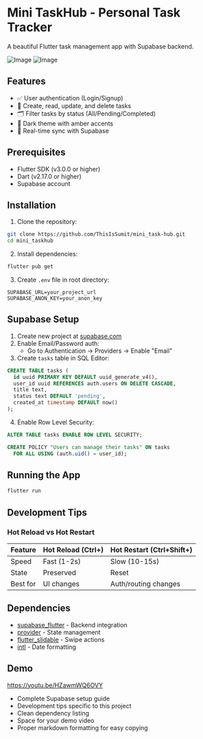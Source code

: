 # Mini TaskHub - Personal Task Tracker
A beautiful Flutter task management app with Supabase backend.


![Image](https://github.com/user-attachments/assets/29e80cad-97ea-44ab-b895-1b7cd7e9b129)
![Image](https://github.com/user-attachments/assets/f5c386e9-3881-4b2e-be96-a39541ee3452)

## Features
- ✅ User authentication (Login/Signup)
- 📝 Create, read, update, and delete tasks
- 🗂️ Filter tasks by status (All/Pending/Completed)
- 🎨 Dark theme with amber accents
- 🔄 Real-time sync with Supabase

## Prerequisites
- Flutter SDK (v3.0.0 or higher)
- Dart (v2.17.0 or higher)
- Supabase account

## Installation

1. Clone the repository:
```bash
git clone https://github.com/ThisIsSumit/mini_task-hub.git
cd mini_taskhub
```

2. Install dependencies:
```bash
flutter pub get
```

3. Create `.env` file in root directory:
```env
SUPABASE_URL=your_project_url
SUPABASE_ANON_KEY=your_anon_key
```

## Supabase Setup

1. Create new project at [supabase.com](https://supabase.com)
2. Enable Email/Password auth:
   - Go to Authentication → Providers → Enable "Email"
3. Create `tasks` table in SQL Editor:
```sql
CREATE TABLE tasks (
  id uuid PRIMARY KEY DEFAULT uuid_generate_v4(),
  user_id uuid REFERENCES auth.users ON DELETE CASCADE,
  title text,
  status text DEFAULT 'pending',
  created_at timestamp DEFAULT now()
);
```

4. Enable Row Level Security:
```sql
ALTER TABLE tasks ENABLE ROW LEVEL SECURITY;

CREATE POLICY "Users can manage their tasks" ON tasks
  FOR ALL USING (auth.uid() = user_id);
```

## Running the App
```bash
flutter run
```

## Development Tips

### Hot Reload vs Hot Restart
| Feature        | Hot Reload (Ctrl+\) | Hot Restart (Ctrl+Shift+\) |
|---------------|--------------------|--------------------------|
| Speed         | Fast (1-2s)        | Slow (10-15s)           |
| State         | Preserved          | Reset                   |
| Best for      | UI changes        | Auth/routing changes   |

## Dependencies
- [supabase_flutter](https://pub.dev/packages/supabase_flutter) - Backend integration
- [provider](https://pub.dev/packages/provider) - State management
- [flutter_slidable](https://pub.dev/packages/flutter_slidable) - Swipe actions
- [intl](https://pub.dev/packages/intl) - Date formatting

## Demo
https://youtu.be/HZawmWQ6OVY

- Complete Supabase setup guide
- Development tips specific to this project
- Clean dependency listing
- Space for your demo video
- Proper markdown formatting for easy copying

